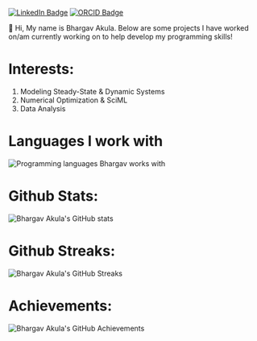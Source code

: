 [![LinkedIn Badge](https://img.shields.io/badge/LinkedIn-Profile-informational?style=flat&logo=linkedin&logoColor=white&color=0D76A8)](https://www.linkedin.com/in/bhargav-akula/)
[![ORCID Badge](https://img.shields.io/badge/ORCID-Profile-informational?style=flat&logo=linkedin&logoColor=white&color=AEF312)](https://orcid.org/0000-0002-2687-9047)


👋 Hi, My name is Bhargav Akula. Below are some projects I have worked on/am currently working on to help develop my programming skills!

# Interests:
1. Modeling Steady-State & Dynamic Systems
2. Numerical Optimization & SciML
3. Data Analysis

# Languages I work with
![Programming languages Bhargav works with](https://github-readme-stats.vercel.app/api/top-langs/?username=bhargavakula01&theme=dracula&hide_langs_below=1)

# Github Stats:
 ![Bhargav Akula's GitHub stats](https://github-readme-stats.vercel.app/api?username=bhargavakula01&show_icons=true&theme=radical)

# Github Streaks:
 ![Bhargav Akula's GitHub Streaks](https://github-readme-streak-stats.herokuapp.com/?user=bhargavakula01&theme=black-ice&hide_border=true&stroke=0000&background=0D1117&ring=e05397&fire=e05397&currStreakLabel=e05397)

# Achievements:
 ![Bhargav Akula's GitHub Achievements](https://github-profile-trophy.vercel.app/?username=bhargavakula01&margin-w=5&theme=radical)
